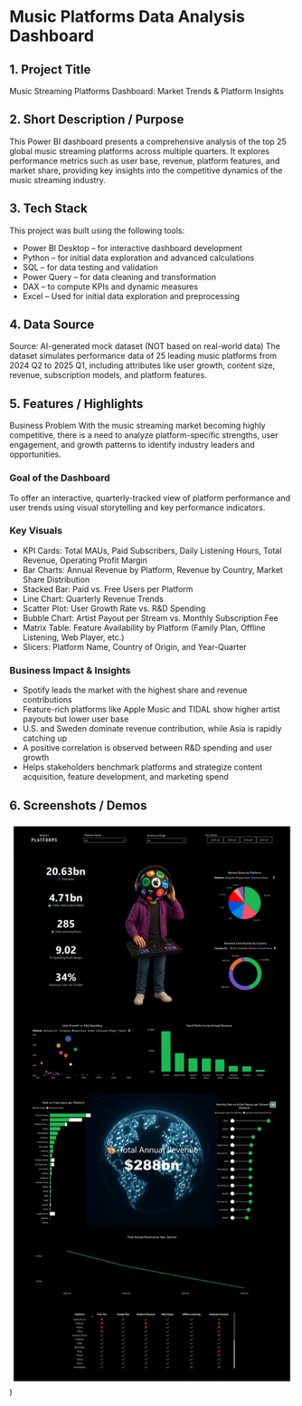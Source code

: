 # Music Platforms Data Analysis Dashboard

## 1. Project Title
Music Streaming Platforms Dashboard: Market Trends & Platform Insights

## 2. Short Description / Purpose
This Power BI dashboard presents a comprehensive analysis of the top 25 global music streaming platforms across multiple quarters. It explores performance metrics such as user base, revenue, platform features, and market share, providing key insights into the competitive dynamics of the music streaming industry.

## 3. Tech Stack
This project was built using the following tools:

- Power BI Desktop – for interactive dashboard development
- Python – for initial data exploration and advanced calculations
- SQL – for data testing and validation
- Power Query – for data cleaning and transformation
- DAX – to compute KPIs and dynamic measures
- Excel – Used for initial data exploration and preprocessing

## 4. Data Source
Source: AI-generated mock dataset (NOT based on real-world data)
The dataset simulates performance data of 25 leading music platforms from 2024 Q2 to 2025 Q1, including attributes like user growth, content size, revenue, subscription models, and platform features.

## 5. Features / Highlights
Business Problem
With the music streaming market becoming highly competitive, there is a need to analyze platform-specific strengths, user engagement, and growth patterns to identify industry leaders and opportunities.

### Goal of the Dashboard
To offer an interactive, quarterly-tracked view of platform performance and user trends using visual storytelling and key performance indicators.

### Key Visuals
- KPI Cards: Total MAUs, Paid Subscribers, Daily Listening Hours, Total Revenue, Operating Profit Margin
- Bar Charts: Annual Revenue by Platform, Revenue by Country, Market Share Distribution
- Stacked Bar: Paid vs. Free Users per Platform
- Line Chart: Quarterly Revenue Trends
- Scatter Plot: User Growth Rate vs. R&D Spending
- Bubble Chart: Artist Payout per Stream vs. Monthly Subscription Fee
- Matrix Table: Feature Availability by Platform (Family Plan, Offline Listening, Web Player, etc.)
- Slicers: Platform Name, Country of Origin, and Year-Quarter

### Business Impact & Insights
- Spotify leads the market with the highest share and revenue contributions
- Feature-rich platforms like Apple Music and TIDAL show higher artist payouts but lower user base
- U.S. and Sweden dominate revenue contribution, while Asia is rapidly catching up
- A positive correlation is observed between R&D spending and user growth
- Helps stakeholders benchmark platforms and strategize content acquisition, feature development, and marketing spend

## 6. Screenshots / Demos
![Dashboard Preview](https://github.com/AaryanKoradia/Music-PlatformsMusic-Platforms-Data-Analysis/blob/main/Music%20Platforms%20Data%20Analysis%20Project%20Dashboard%20(Img).jpg))
